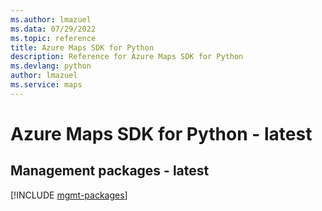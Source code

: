 ```yaml
---
ms.author: lmazuel
ms.data: 07/29/2022
ms.topic: reference
title: Azure Maps SDK for Python
description: Reference for Azure Maps SDK for Python
ms.devlang: python
author: lmazuel
ms.service: maps
---
```

# Azure Maps SDK for Python - latest

## Management packages - latest
[!INCLUDE [mgmt-packages](maps-mgmt-index.md)]